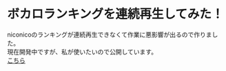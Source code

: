# ボカロランキングを連続再生してみた！  
niconicoのランキングが連続再生できなくて作業に悪影響が出るので作りました。  
現在開発中ですが、私が使いたいので公開しています。  
[こちら](https://doriasu.github.io/vocaloid_renzoku/)
